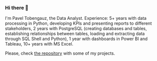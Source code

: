 ### Hi there 👋

I'm Pavel Tobengauz, the Data Analyst. Experience: 5+ years with data processing in Python, developing KPIs and presenting reports to different stakeholders, 2 years with PostgreSQL (creating databases and tables, establishing relationships between tables, loading and extracting data through SQL Shell and Python), 1 year with dashboards in Power BI and Tableau, 10+ years with MS Excel.

Please, check [the repository](https://github.com/PavelTobengauz/Projects) with some of my projects.

<!--
**PavelTobengauz/PavelTobengauz** is a ✨ _special_ ✨ repository because its `README.md` (this file) appears on your GitHub profile.

Here are some ideas to get you started:

- 🔭 I’m currently working on ...
- 🌱 I’m currently learning ...
- 👯 I’m looking to collaborate on ...
- 🤔 I’m looking for help with ...
- 💬 Ask me about ...
- 📫 How to reach me: ...
- 😄 Pronouns: ...
- ⚡ Fun fact: ...
-->
